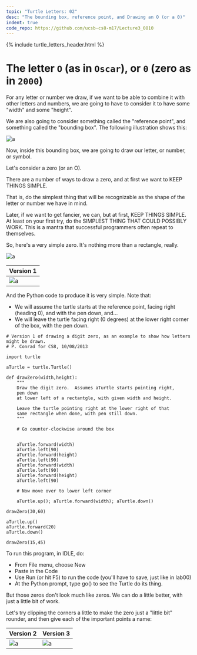 ```yaml
---
topic: "Turtle Letters: 02"
desc: "The bounding box, reference point, and Drawing an O (or a 0)"
indent: true
code_repo: https://github.com/ucsb-cs8-m17/Lecture3_0810
---
```


{% include turtle_letters_header.html %}

# The letter `O` (as in `Oscar`), or `0` (zero as in `2000`)

For any letter or number we draw, if we want to be able to combine it
with other letters and numbers, we are going to have to consider it to
have some "width" and some "height".

We are also going to consider something called the "reference point",
and something called the "bounding box".  The following illustration
shows this:

![a](379px-BoundingBox.png)


Now, inside this bounding box, we are going to draw our letter, or number, or symbol.

Let's consider a zero (or an O).

There are a number of ways to draw a zero, and at first we want to KEEP THINGS SIMPLE.

That is, do the simplest thing that will be recognizable as the shape of the letter or number we have in mind.

Later, if we want to get fancier, we can, but at first, KEEP THINGS SIMPLE.  At least on your first try, do the SIMPLEST THING THAT COULD POSSIBLY WORK.  This is a mantra that successful programmers often repeat to themselves.

So, here's a very simple zero.  It's nothing more than a rectangle, really.


![a](File-ZeroInBoundingBoxVersion01.png)


| Version 1 |
|-----------|
| ![a](312px-ZeroInBoundingBoxv01.png) |


And the Python code to produce it is very simple.  Note that:
* We will assume the turtle starts at the reference point, facing right (heading 0), and with the pen down, and...
* We will leave the turtle facing right (0 degrees) at the lower right corner of the box, with the pen down.

```
# Version 1 of drawing a digit zero, as an example to show how letters might be drawn.
# P. Conrad for CS8, 10/08/2013

import turtle

aTurtle = turtle.Turtle()

def drawZero(width,height):
    """
    Draw the digit zero.  Assumes aTurtle starts pointing right,
    pen down
    at lower left of a rectantgle, with given width and height.

    Leave the turtle pointing right at the lower right of that
    same rectangle when done, with pen still down.
    """

    # Go counter-clockwise around the box
    
 
    aTurtle.forward(width)
    aTurtle.left(90)
    aTurtle.forward(height)
    aTurtle.left(90)
    aTurtle.forward(width)
    aTurtle.left(90)
    aTurtle.forward(height)
    aTurtle.left(90)
    
    # Now move over to lower left corner

    aTurtle.up(); aTurtle.forward(width); aTurtle.down()

drawZero(30,60)

aTurtle.up()
aTurtle.forward(20)
aTurtle.down()

drawZero(15,45)

```

To run this program, in IDLE, do:

* From File menu, choose New
* Paste in the Code
* Use Run (or hit F5) to run the code (you'll have to save, just like in lab00)
* At the Python prompt, type go() to see the Turtle do its thing.

But those zeros don't look much like zeros.  We can do a little better, with just a little bit of work.

Let's try clipping the corners a little to make the zero just a "little bit" rounder, and then give each of the important points a name:

| Version 2 | Version 3|
|-----------|----------|
| ![a](312px-ZeroInBoundingBoxv02.png) |  ![a](379px-ZeroInBoundingBoxVersion03.png) |

